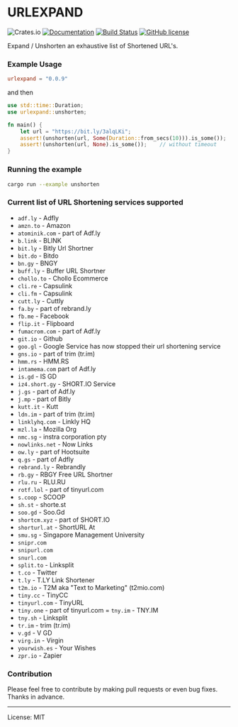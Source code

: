 URLEXPAND
==========
![Crates.io](https://img.shields.io/crates/v/urlexpand)
[![Documentation](https://docs.rs/urlexpand/badge.svg)](https://docs.rs/urlexpand)
[![Build Status](https://travis-ci.com/marirs/urlexpand.svg?branch=main)](https://travis-ci.com/marirs/urlexpand)
[![GitHub license](https://img.shields.io/github/license/marirs/urlexpand)](https://github.com/marirs/urlexpand/blob/main/LICENSE)

Expand / Unshorten an exhaustive list of Shortened URL's.

### Example Usage

```toml
urlexpand = "0.0.9"
```

and then

```rust
use std::time::Duration;
use urlexpand::unshorten;

fn main() {
    let url = "https://bit.ly/3alqLKi";
    assert!(unshorten(url, Some(Duration::from_secs(10))).is_some());   // with timeout
    assert!(unshorten(url, None).is_some());    // without timeout
}
```

### Running the example

```bash
cargo run --example unshorten
```

### Current list of URL Shortening services supported
- `adf.ly` - Adfly
- `amzn.to` - Amazon  
- `atominik.com` - part of Adf.ly 
- `b.link` - BLINK
- `bit.ly` - Bitly Url Shortner
- `bit.do` - Bitdo
- `bn.gy` - BNGY  
- `buff.ly` - Buffer URL Shortner
- `chollo.to` - Chollo Ecommerce
- `cli.re` - Capsulink
- `cli.fm` - Capsulink  
- `cutt.ly` - Cuttly
- `fa.by` - part of rebrand.ly
- `fb.me` - Facebook  
- `flip.it` - Flipboard  
- `fumacrom.com` - part of Adf.ly  
- `git.io` - Github  
- `goo.gl` - Google Service has now stopped their url shortening service 
- `gns.io` - part of trim (tr.im)
- `hmm.rs` - HMM.RS  
- `intamema.com` part of Adf.ly  
- `is.gd` - IS GD
- `iz4.short.gy` - SHORT.IO Service  
- `j.gs` - part of Adf.ly
- `j.mp` - part of Bitly  
- `kutt.it` - Kutt
- `ldn.im` - part of trim (tr.im)
- `linklyhq.com` - Linkly HQ  
- `mzl.la` - Mozilla Org  
- `nmc.sg` - instra corporation pty
- `nowlinks.net` - Now Links  
- `ow.ly` - part of Hootsuite  
- `q.gs` - part of Adfly  
- `rebrand.ly` - Rebrandly
- `rb.gy` - RBGY Free URL Shortner  
- `rlu.ru` - RLU.RU  
- `rotf.lol` - part of tinyurl.com
- `s.coop` - SCOOP  
- `sh.st` - shorte.st
- `soo.gd` - Soo.Gd  
- `shortcm.xyz` - part of SHORT.IO  
- `shorturl.at` - ShortURL At  
- `smu.sg` - Singapore Management University  
- `snipr.com`
- `snipurl.com`
- `snurl.com`
- `split.to` - Linksplit  
- `t.co` - Twitter
- `t.ly` - T.LY Link Shortener  
- `t2m.io` - T2M aka "Text to Marketing" (t2mio.com)
- `tiny.cc` - TinyCC
- `tinyurl.com` - TinyURL
- `tiny.one` - part of tinyurl.com
= `tny.im` - TNY.IM  
- `tny.sh` - Linksplit  
- `tr.im` - trim (tr.im)
- `v.gd` - V GD  
- `virg.in` - Virgin  
- `yourwish.es` - Your Wishes  
- `zpr.io` - Zapier

### Contribution

Please feel free to contribute by making pull requests or even bug fixes.  
Thanks in advance.

---
License: MIT